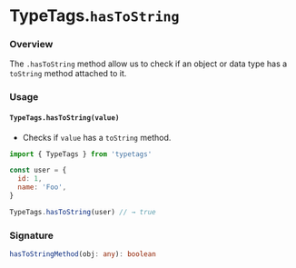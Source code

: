 # TypeTags.`hasToString`

### Overview

The `.hasToString` method allow us to check if an object or data type has a `toString` method attached to it.

### Usage

#### `TypeTags.hasToString(value)`

- Checks if `value` has a `toString` method.

```js
import { TypeTags } from 'typetags'

const user = {
  id: 1,
  name: 'Foo',
}

TypeTags.hasToString(user) // → true
```

### Signature

```ts
hasToStringMethod(obj: any): boolean
```
